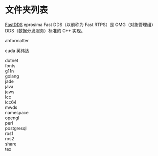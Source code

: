 

# 文件夹列表

[FastDDS](https://github.com/eProsima/Fast-DDS) eprosima Fast DDS（以前称为 Fast RTPS）是 OMG（对象管理组）DDS（数据分发服务）标准的 C++ 实现。

ahformatter  

cuda 英伟达  
       
dotnet       
fonts        
g11n         
golang       
jade         
java         
jaws         
lcc          
lcc64        
mwds         
namespace    
opengl       
perl         
postgresql   
ros1         
ros2         
share        
tex 